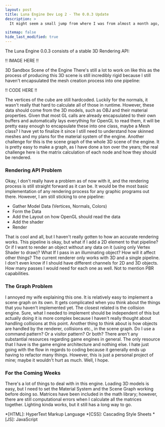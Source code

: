 ```yaml
---
layout: post
title: Luna Engine Dev Log 2 - The 0.0.3 Update
description: >
  It might seem a small jump from where I was from almost a month ago, but personally, I feel like I really hit the right amount of updates during this development so far. I was planning on a different development log for the second one, but I didn't get around to finishing it due to particular circumstances.

sitemap: false
hide_last_modified: true
---
```


The Luna Engine 0.0.3 consists of a stable 3D Rendering API:

!! IMAGE HERE !!

3D Sandbox Scene of the Engine
There's still a lot to work on like this as the process of producing this 3D scene is still incredibly rigid because I still haven't encapsulated the mesh creation process into one pipeline:

!! CODE HERE !!

The vertices of the cube are still hardcoded. Luckily for the normals, it wasn't really that hard to calculate all of those in runtime. However, these data should come from the 3D models, such as OBJ and their material properties. Given that most GL calls are already encapsulated to their own buffers and automatically lays everything for OpenGL to read them, it will be pretty easy enough to encapsulate these into one class, maybe a Mesh class? I have yet to finalize it since I still need to understand how skinned meshes and my plans for the material system of the engine.
Another challenge for this is the scene graph of the whole 3D scene of the engine. It is pretty easy to make a graph, as I have done a ton over the years; the real challenge here is the matrix calculation of each node and how they should be rendered.

### Rendering API Problem

Okay, I don't really have a problem as of now with it, and the rendering process is still straight forward as it can be. It would be the most basic implementation of any rendering process for any graphic programs out there. However, I am still sticking to one pipeline:

* Gather Model Data (Vertices, Normals, Colors)
* Form the Data
* Add the Layout on how OpenGL should read the data
* Add the shader
* Render

That is cool and all, but I haven't really gotten to how an accurate rendering works. This pipeline is okay, but what if I add a 2D element to that pipeline? Or if I want to render an object without any data on it (using only Vertex Shader to draw)? What If I pass in an illuminating object? How will it affect other things? The current renderer only works with 3D and a single pipeline. I don't even know if I should have different channels for 2D and 3D objects. How many passes I would need for each one as well. Not to mention PBR capabilities.

### The Graph Problem

I annoyed my wife explaining this one. It is relatively easy to implement a scene graph on its own. It gets complicated when you think about the things that you haven't implemented yet. The closest related is the collision engine. Sure, what I needed to implement should be independent of this but actually doing it is more complex because I haven't really thought about handling collisions at this point.
Another thing to think about is how objects are handled by the renderer, collisions etc., in the scene graph. Do I use a command pattern? Or a visitor pattern? Or both? There aren't any substantial resources regarding game engines in general. The only resource that I have is the game engine architecture and nothing else.
I hate just going with the flow in regards to coding because it generally ends up having to refactor many things. However, this is just a personal project of mine; maybe it wouldn't hurt as much. Well, I hope.

### For the Coming Weeks

There's a lot of things to deal with in this engine. Loading 3D models is easy, but I need to set the Material System and the Scene Graph working before doing so. Matrices have been included in the math library; however, there are still computational errors when I calculate all the matrices together. Lighting kinda works, but it still has a long way to go.

*[HTML]: HyperText Markup Language
*[CSS]: Cascading Style Sheets
*[JS]: JavaScript
